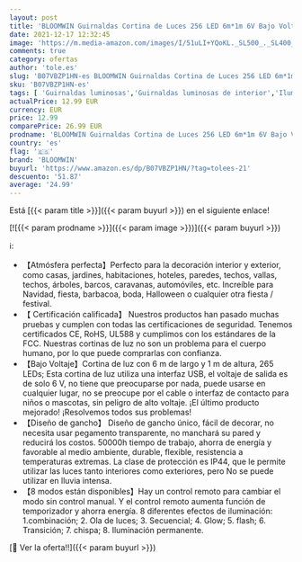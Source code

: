 ```yaml
---
layout: post
title: 'BLOOMWIN Guirnaldas Cortina de Luces 256 LED 6m*1m 6V Bajo Voltaje USB con Control Remoto 8 Modos Temporizador Ganchos Luces de Navidad Cadena para Navidad Boda  Fiesta Jardín Ventana  Pared Balcón'
date: 2021-12-17 12:32:45
image: 'https://m.media-amazon.com/images/I/51uLI+YQoKL._SL500_._SL400_.jpg'
comments: true
category: ofertas
author: 'tole.es'
slug: 'B07VBZP1HN-es BLOOMWIN Guirnaldas Cortina de Luces 256 LED 6m*1m 6V Bajo...'
sku: 'B07VBZP1HN-es'
tags: [ 'Guirnaldas luminosas','Guirnaldas luminosas de interior','Iluminación','bloomwin','navidad', ]
actualPrice: 12.99 EUR
currency: EUR
price: 12.99
comparePrice: 26.99 EUR
prodname: 'BLOOMWIN Guirnaldas Cortina de Luces 256 LED 6m*1m 6V Bajo Voltaje USB con Control Remoto 8 Modos Temporizador Ganchos Luces de Navidad Cadena para Navidad Boda  Fiesta Jardín Ventana  Pared Balcón'
country: 'es'
flag: '🇪🇸'
brand: 'BLOOMWIN'
buyurl: 'https://www.amazon.es/dp/B07VBZP1HN/?tag=tolees-21'
descuento: '51.87'
average: '24.99'
---
```


Está [{{< param title >}}]({{< param buyurl >}}) en el siguiente enlace!

[![{{< param prodname >}}]({{< param image >}})]({{< param buyurl >}})

ℹ️:

- 【Atmósfera perfecta】Perfecto para la decoración interior y exterior, como casas, jardines, habitaciones, hoteles, paredes, techos, vallas, techos, árboles, barcos, caravanas, automóviles, etc. Increíble para Navidad, fiesta, barbacoa, boda, Halloween o cualquier otra fiesta / festival.
- 【 Certificación calificada】 Nuestros productos han pasado muchas pruebas y cumplen con todas las certificaciones de seguridad. Tenemos certificados CE, RoHS, UL588 y cumplimos con los estándares de la FCC. Nuestras cortinas de luz no son un problema para el cuerpo humano, por lo que puede comprarlas con confianza.
- 【Bajo Voltaje】Cortina de luz con 6 m de largo y 1 m de altura, 265 LEDs; Esta cortina de luz utiliza una interfaz USB, el voltaje de salida es de solo 6 V, no tiene que preocuparse por nada, puede usarse en cualquier lugar, no se preocupe por el cable o interfaz de contacto para niños o mascotas, sin peligro de alto voltaje. ¡El último producto mejorado! ¡Resolvemos todos sus problemas!
- 【Diseño de gancho】 Diseño de gancho único, fácil de decorar, no necesita usar pegamento transparente, no manchará su pared y reducirá los costos. 50000h tiempo de trabajo, ahorra de energía y favorable al medio ambiente, durable, flexible, resistencia a temperaturas extremas. La clase de protección es IP44, que le permite utilizar las luces tanto interiores como exteriores, pero No se puede utilizar en lluvia intensa.
- 【8 modos están disponibles】Hay un control remoto para cambiar el modo sin control manual. Y el control remoto aumenta función de temporizador y ahorra energía. 8 diferentes efectos de iluminación: 1.combinación; 2. Ola de luces; 3. Secuencial; 4. Glow; 5. flash; 6. Transición; 7. chispa; 8. Iluminación permanente.

[🛒 Ver la oferta!!]({{< param buyurl >}})
